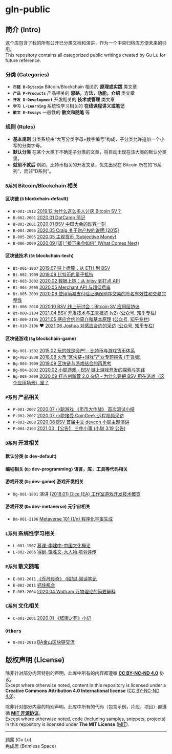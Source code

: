# gln-public

## 简介 (Intro)

这个库包含了我的所有公开已分类文档和演讲，作为一个中央归档库方便未来的引用。  
This repository contains all categorized public writings created by Gu Lu for future reference.

### 分类 (Categories)

- **`币链 B-Bitcoin`** Bitcoin/Blockchain 相关的 **原理或实践** 类文章
- **`产品 P-Products`** 产品相关的 **思路，方法，功能，介绍** 类文章
- **`开发 D-Development`** 开发相关的 **技术或管理** 类文章
- **`学习 L-Learning`** 系统性学习相关的 **在线课程讲义或笔记**
- **`散文 E-Essays`** 一般性的 **散文和随笔** 等

### 规则 (Rules)

- **基本规则** 分类系统由“大写分类字母+数字编号”构成，子分类允许追加一个小写的分类字母。
- **默认分类** 在某个大类下不确定子分类的文章，将自动出现在该大类的默认分类里。
- **就前不就后** 例如，比特币相关的开发文章，优先出现在 Bitcoin 所在的“B系列”，而非“D系列”。

### **`B系列`** Bitcoin/Blockchain 相关

#### 区块链 (`B` blockchain-default) 

- `B-001-1912` [2019.12 为什么这么多人讨厌 Bitcoin SV？](https://gulu-dev.com/post/2019/2019-12-29-why-hate-bsv)
- `B-002-2001` [2020.01 DotCamp 简记](https://gulu-dev.com/post/2020/2020-01-06-dot-camp)
- `B-003-2001` [2020.01 BSV 中国大会的动容一刻](https://gulu-dev.com/post/2020/2020-01-31-bsv-beijing-touching-moment)
- `B-004-2005` [2020.05 Craig 关于财产权的说明 (2015)](https://gulu-dev.com/post/2020/2020-05-16-craig-about-property-right)
- `B-005-2005` [2020.05 主观货币 (Subjective Money)](https://gulu-dev.com/post/2020/2020-05-27-cobra-subjective-money)
- `B-006-2009` [2020.09 [译] "接下来会如何" (What Comes Next)](https://gulu-dev.com/post/2020/2020-09-24-what-comes-next)

#### 区块链技术 (`Bt` blockchain-tech) 

- `Bt-001-1907` [2019.07 链上运算：从 ETH 到 BSV](./B-Bitcoin/Bt-001-1907%20onchain-computing-from-eth-to-bsv/content.md)
- `Bt-002-1909` [2019.09 比特币的量子抵抗](./B-Bitcoin/Bt-002-1909%20bitcoin-quantum-resistance/content.md)
- `Bt-003-2002` [2020.02 数据上链：从 bitsv 到打点 API](https://gulu-dev.com/post/2020/2020-02-02-opreturn-of-dotapi-and-bitsv)
- `Bt-004-2005` [2020.05 Merchant API 与超低费率](https://gulu-dev.com/post/2020/2020-05-14-merchant-api-and-fee)
- `Bt-005-2009` [2020.09 使用简易支付验证确保前序交易的签名有效性和交易完整性](https://gulu-dev.com/post/2020/2020-09-01-use-spv-for-previous-tx-validation)
- `Bt-006-2010` [2020.10 BSV 线上研讨会：Bitcoin SV 应用层协议](https://gulu-dev.com/post/2020/2020-10-04-webinar-app-layer-protocol)
- `Bt-008-2104` [2021.04 BSV 开发技术与工具概览 (v2)](https://gulu-dev.com/post/2021/2021-04-29-bsv-tech-and-tool-v2/) ([公众号](https://mp.weixin.qq.com/s/mFw-lsIw0MoRw4MuSTW_5Q), [知乎专栏](https://zhuanlan.zhihu.com/p/369109930))
- `Bt-009-2105` [2021.05 感应合约的简介和基本原理](https://gulu-dev.com/post/2021/2021-05-01-sensible-intro/) ([公众号](https://mp.weixin.qq.com/s/ZnAZUNjRhInSXy5iqKgUbA), [知乎专栏](https://zhuanlan.zhihu.com/p/369662070))
- `Bt-010-2106` :heart: [2021.06 Joshua 对感应合约的采访](https://gulu-dev.com/post/2021/2021-06-07-sensible-interview-by-joshua) ([公众号](https://mp.weixin.qq.com/s/7hh8c40abEK1akwGmEe01w), [知乎专栏](https://zhuanlan.zhihu.com/p/378699539))

#### 区块链游戏 (`Bg` blockchain-game) 

- `Bg-001-1502` [2015.02 玩的就是资产! - 比特币与游戏货币体系](./B-Bitcoin/Bg-001-1502%20bitcoin-and-online-game-economics/content.md)
- `Bg-002-1808` [2018.08 火币“区块链+游戏”产业专题报告 (干货版)](./B-Bitcoin/Bg-002-1808%20huobi-blockchain-game-industry-report/content.md)
- `Bg-003-1909` [2019.09 区块链与游戏结合的再思考](./B-Bitcoin/Bg-003-1909%20blockchain-game-rethink/content.md)
- `Bg-004-2002` [2020.02 小聪游戏 - BSV 链上游戏开发的探索与实践](https://gulu-dev.com/post/2020/2020-02-11-bitcoin-sv-satoplay-intro)
- `Bg-005-2009` [2020.09 打点创新营 2.0 杂记 - 为什么要把 BSV 用在游戏（这个应用场景）里？](https://gulu-dev.com/post/2020/2020-09-21-dotcamp2-use-bsv-in-games)

### **`P系列`** 产品相关

- `P-001-2007` [2020.07 小聪游戏 《币币大作战》 首次测试小结](https://gulu-dev.com/post/2020/2020-07-07-bbio-beta-test)
- `P-002-2007` [2020.07 小聪接受 CoinGeek 远程视频采访](https://gulu-dev.com/post/2020/2020-07-10-coingeek-interview)
- `P-003-2008` [2020.08 BSV 首届中文 devcon 小聪主题演讲](https://gulu-dev.com/post/2020/2020-08-30-satoplay-production-path)
- `P-004-2103` [2021.03 【公告】 三件小事 (小聪 3.19 公告)](https://gulu-dev.com/post/2021-03-19-ann-3-minor-matters)

### **`D系列`** 开发相关

#### 默认分类 (`D` dev-default) 

#### 编程相关 (`Dp` dev-programming) 语言，库，工具等代码相关

#### 游戏开发 (`Dg` dev-game) 游戏开发相关

- `Dg-001-1801` 演讲 [(2018.01) Dice (EA) 工作室游戏开发技术概览](./D-Dev/Dg-001-1801-ea-dice-tech-overview)

#### 游戏开发 (`Dm` dev-metaverse) 元宇宙相关

- `Dm-001-2106` [Metaverse 101 (1/n) 程序化宇宙生成](https://gulu-dev.com/post/2021/2021-06-18-mv-procedural-universe-generation)

### **`L系列`** 系统性学习相关

- `L-001-1507` [慕课-李建中-中国文化概论](./L-Learning/L-001-1507-mooc_chinese_culture)
- `L-002-2006` [得到-饶胜文-大人物·项羽评传](./L-Learning/L-002-2006-%E5%BE%97%E5%88%B0-%E9%A5%B6%E8%83%9C%E6%96%87-%E5%A4%A7%E4%BA%BA%E7%89%A9%C2%B7%E9%A1%B9%E7%BE%BD%E8%AF%84%E4%BC%A0)

### **`E系列`** 散文随笔

- `E-001-2011` [《乔丹传奇》 (段旭) 阅读笔记](https://gulu-dev.com/post/2020/2020-11-06-michael-jordan/)
- `E-002-2011` [抓住机会](https://gulu-dev.com/post/2020/2020-11-14-grasp-the-opportunities/)
- `E-003-2004` [2020.04 Wolfram 万物理论的简要解释](https://gulu-dev.com/post/2020/2020-04-23-wolfram-fundamental-theory)

### **`C系列`** 文化相关

- `C-001-2001` [2020.01 《嵇康之死》小记](https://gulu-dev.com/post/2020/2020-01-26-ji-kang)

### **`Others`** 

- `O-001-2010` [BA金山区块链交流](./O-Others/O-001-2010-ba-kingsoft-visit)


## 版权声明 (License)

除非针对部分内容特别的声明，此库中所有的内容都遵循 [**CC BY-NC-ND 4.0**](https://creativecommons.org/licenses/by-nc-nd/4.0/) 协议。  
Except where otherwise noted, content in this repository is licensed under a **Creative Commons Attribution 4.0 International license** ([CC BY-NC-ND 4.0](https://creativecommons.org/licenses/by-nc-nd/4.0/)).

除非针对部分内容的特别声明，此库中所有的代码（包含示例，片段，项目）都遵循 [**MIT 开源协议**](https://opensource.org/licenses/MIT)。  
Except where otherwise noted, code (including samples, snippets, projects) in this repository is licensed under **The MIT License** ([MIT](https://opensource.org/licenses/MIT)).

------

顾露 (Gu Lu)  
免成居 (Brimless Space) 

